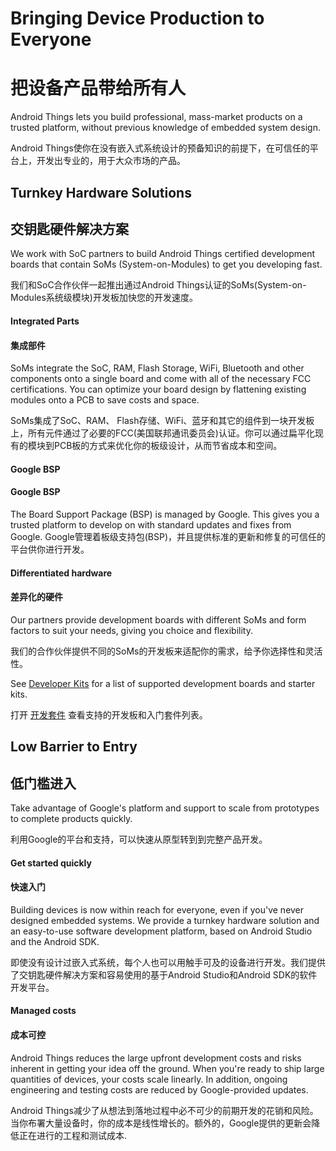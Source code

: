 # Bringing Device Production to Everyone

# 把设备产品带给所有人

Android Things lets you build professional, mass-market products on a trusted platform, without previous knowledge of embedded system design.

Android Things使你在没有嵌入式系统设计的预备知识的前提下，在可信任的平台上，开发出专业的，用于大众市场的产品。

## Turnkey Hardware Solutions

## 交钥匙硬件解决方案

We work with SoC partners to build Android Things certified development boards that contain SoMs (System-on-Modules) to get you developing fast.

我们和SoC合作伙伴一起推出通过Android Things认证的SoMs(System-on-Modules系统级模块)开发板加快您的开发速度。

#### Integrated Parts

#### 集成部件

SoMs integrate the SoC, RAM, Flash Storage, WiFi, Bluetooth and other components onto a single board and come with all of the necessary FCC certifications. You can optimize your board design by flattening existing modules onto a PCB to save costs and space.

SoMs集成了SoC、RAM、 Flash存储、WiFi、蓝牙和其它的组件到一块开发板上，所有元件通过了必要的FCC(美国联邦通讯委员会)认证。你可以通过扁平化现有的模块到PCB板的方式来优化你的板级设计，从而节省成本和空间。

#### Google BSP

#### Google BSP

The Board Support Package (BSP) is managed by Google. This gives you a trusted platform to develop on with standard updates and fixes from Google.
Google管理着板级支持包(BSP)，并且提供标准的更新和修复的可信任的平台供你进行开发。

#### Differentiated hardware

#### 差异化的硬件

Our partners provide development boards with different SoMs and form factors to suit your needs, giving you choice and flexibility.

我们的合作伙伴提供不同的SoMs的开发板来适配你的需求，给予你选择性和灵活性。

See [Developer Kits](https://developer.android.com/things/hardware/developer-kits.html) for a list of supported development boards and starter kits.

打开 [开发套件](https://developer.android.com/things/hardware/developer-kits.html) 查看支持的开发板和入门套件列表。

## Low Barrier to Entry

## 低门槛进入

Take advantage of Google's platform and support to scale from prototypes to complete products quickly.

利用Google的平台和支持，可以快速从原型转到到完整产品开发。

#### Get started quickly

#### 快速入门

Building devices is now within reach for everyone, even if you've never designed embedded systems. We provide a turnkey hardware solution and an easy-to-use software development platform, based on Android Studio and the Android SDK.

即使没有设计过嵌入式系统，每个人也可以用触手可及的设备进行开发。我们提供了交钥匙硬件解决方案和容易使用的基于Android Studio和Android SDK的软件开发平台。

#### Managed costs

#### 成本可控

Android Things reduces the large upfront development costs and risks inherent in getting your idea off the ground. When you're ready to ship large quantities of devices, your costs scale linearly. In addition, ongoing engineering and testing costs are reduced by Google-provided updates.

Android Things减少了从想法到落地过程中必不可少的前期开发的花销和风险。当你布署大量设备时，你的成本是线性增长的。额外的，Google提供的更新会降低正在进行的工程和测试成本.
